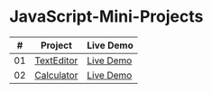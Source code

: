 # JavaScript-Mini-Projects

|  #  | Project                                                                                                    | Live Demo                                                   |
| :-: | ---------------------------------------------------------------------------------------------------------- | -----------------------------------------------
| 01  |       [TextEditor](https://github.com/daishek/JavaScript-Mini-Projects/tree/main/textEditor)       | [Live Demo](https://daishek.github.io/JavaScript-Mini-Projects/textEditor/)  |
| 02  |       [Calculator](https://github.com/daishek/JavaScript-Mini-Projects/tree/main/Calculator)       | [Live Demo](https://daishek.github.io/JavaScript-Mini-Projects/Calculator/)  |
